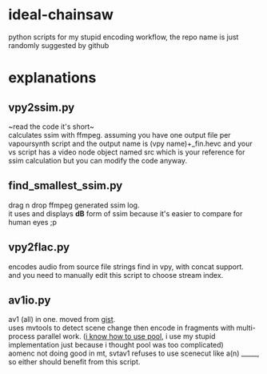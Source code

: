 # ideal-chainsaw
python scripts for my stupid encoding workflow, the repo name is just randomly suggested by github

# explanations
## vpy2ssim.py
~read the code it's short~\
calculates ssim with ffmpeg. assuming you have one output file per vapoursynth script and the output name is (vpy name)+\_fin.hevc and your vs script has a video node object named src which is your reference for ssim calculation but you can modify the code anyway.
## find_smallest_ssim.py
drag n drop ffmpeg generated ssim log.\
it uses and displays **dB** form of ssim because it's easier to compare for human eyes ;p
## vpy2flac.py
encodes audio from source file strings find in vpy, with concat support.\
and you need to manually edit this script to choose stream index.
## av1io.py
av1 (all) in one. moved from [gist](https://gist.github.com/Mr-Z-2697/3d8776f4c3e9a9b569b09cc99643fe19).\
uses mvtools to detect scene change then encode in fragments with multi-process parallel work. ([i know how to use pool](https://github.com/Mr-Z-2697/makeheic.py/blob/main/makeheic.py#L8), i use my stupid implementation just because i thought pool was too complicated)\
aomenc not doing good in mt, svtav1 refuses to use scenecut like a(n) \_\_\_\_\_, so either should benefit from this script.
